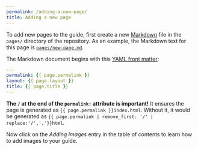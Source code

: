 ```yaml
---
permalink: /adding-a-new-page/
title: Adding a new page
---
```

To add new pages to the guide, first create a new
[Markdown](http://daringfireball.net/projects/markdown/syntax) file in the
`pages/` directory of the repository. As an example, the Markdown text for
this page is
[`pages/new-page.md`](https://github.com/18F/guides-template/blob/18f-pages/pages/new-page.md).

The Markdown document begins with this [YAML front
matter](http://jekyllrb.com/docs/frontmatter/):

```yaml
---
permalink: {{ page.permalink }}
layout: {{ page.layout }}
title: {{ page.title }}
---
```

**The `/` at the end of the `permalink:` attribute is important!** It ensures
the page is generated as `{{ page.permalink }}index.html`. Without it, it would
be generated as `{{ page.permalink | remove_first: '/' | replace:'/','.'}}html`.

Now click on the _Adding Images_ entry in the table of contents to learn how
to add images to your guide.

